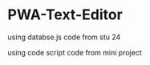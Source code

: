 # PWA-Text-Editor



















using databse.js code from stu 24

using code script code from mini project